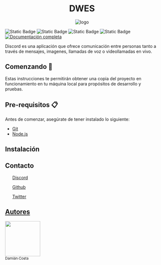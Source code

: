 <h1 align="center">DWES</h1>

<p align="center">
 <img src="https://github.com/user-attachments/assets/a5108050-b181-4b98-bd1a-8806d69a9e39" alt="logo" />
</p>

![Static Badge](https://img.shields.io/badge/discord-Proyecto-brightgreen?logo=discord)
![Static Badge](https://img.shields.io/badge/%3Clicense%3E-%3CMIT%3E-red)
![Static Badge](https://img.shields.io/badge/%3CMaven%20central%3E-v4.0.1-blue)
![Static Badge](https://img.shields.io/badge/%3Crelease%20date%3E-august-yellow)
[![Documentación completa](https://img.shields.io/badge/Documentación-Completa-brightgreen)](https://tu-enlace.com)

Discord es una aplicación que ofrece comunicación entre personas tanto a través de mensajes, imagenes, llamadas de voz o videollamadas en vivo.

<h2>Comenzando 🚀</h2>
Estas instrucciones te permitirán obtener una copia del proyecto en funcionamiento en tu máquina local para propósitos de desarrollo y pruebas.

<h2>Pre-requisitos 📋</h2>
Antes de comenzar, asegúrate de tener instalado lo siguiente:
<ul>
 <li><a href="https://git-scm.com/">Git</a></li>
 <li><a href="https://nodejs.org/en">Node.js</a></li>
</ul>


<h2>Instalación</h2>

<h2>Contacto</h2>
<a href="https://discord.com/"><ul>Discord</ul></a>
<a href="https://discord.com/"><ul>Github</ul>
<a href="https://discord.com/"><ul>Twitter</ul>

<h2>Autores</h2>

[<img src="https://avatars.githubusercontent.com/u/165881637?v=4" width=115><br><sub>Damián Costa</sub>](https://github.com/Damiancb97)






